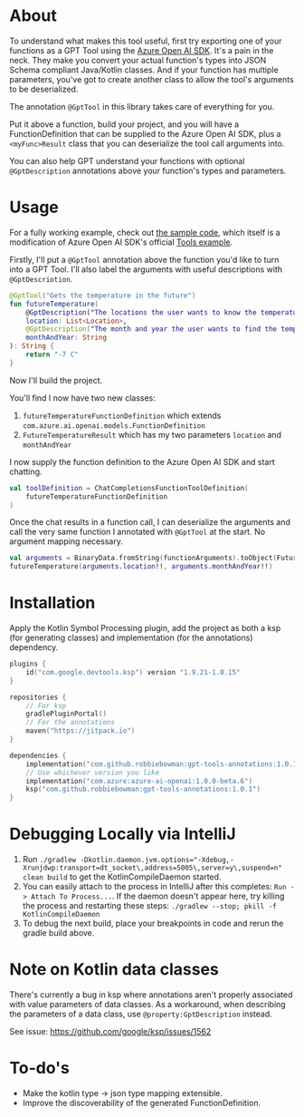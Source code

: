 # About
To understand what makes this tool useful, first try exporting 
one of your functions as a GPT Tool using the [Azure Open AI SDK](https://github.com/Azure/azure-sdk-for-java/blob/azure-ai-openai_1.0.0-beta.6/sdk/openai/azure-ai-openai/src/samples/java/com/azure/ai/openai/StreamingToolCall.java).
It's a pain in the neck. They make you convert your actual function's types into
JSON Schema compliant Java/Kotlin classes. And if your function has multiple
parameters, you've got to create another class to allow the tool's arguments to
be deserialized.

The annotation `@GptTool` in this library takes care of everything for you.

Put it above a function, build your project, and you will have a FunctionDefinition
that can be supplied to the Azure Open AI SDK, plus a `<myFunc>Result` class
that you can deserialize the tool call arguments into.

You can also help GPT understand your functions with optional `@GptDescription` annotations
above your function's types and parameters.

# Usage

For a fully working example, check out [the sample code](example/src/main/kotlin/com/robbiebowman/test/Main.kt), which 
itself is a modification of Azure Open AI SDK's official [Tools example](https://github.com/Azure/azure-sdk-for-java/blob/azure-ai-openai_1.0.0-beta.6/sdk/openai/azure-ai-openai/src/samples/java/com/azure/ai/openai/ChatCompletionsFunctionCall.java).

Firstly, I'll put a `@GptTool` annotation above the function you'd like to turn into a GPT Tool.
I'll also label the arguments with useful descriptions with `@GptDescriotion`.
```kotlin
@GptTool("Gets the temperature in the future")
fun futureTemperature(
    @GptDescription("The locations the user wants to know the temperature for")
    location: List<Location>,
    @GptDescription("The month and year the user wants to find the temperature for")
    monthAndYear: String
): String {
    return "-7 C"
}
```

Now I'll build the project.

You'll find I now have two new classes:
1. `futureTemperatureFunctionDefinition` which extends `com.azure.ai.openai.models.FunctionDefinition`
2. `FutureTemperatureResult` which has my two parameters `location` and `monthAndYear`

I now supply the function definition to the Azure Open AI SDK and start chatting.
```kotlin
val toolDefinition = ChatCompletionsFunctionToolDefinition(
    futureTemperatureFunctionDefinition
)
```

Once the chat results in a function call, I can deserialize the arguments and call the very same function
I annotated with `@GptTool` at the start. No argument mapping necessary.
```kotlin
val arguments = BinaryData.fromString(functionArguments).toObject(FutureTemperatureResult::class.java)
futureTemperature(arguments.location!!, arguments.monthAndYear!!)
```

# Installation

Apply the Kotlin Symbol Processing plugin, add the project as both a
ksp (for generating classes) and implementation (for the annotations) dependency.
```kotlin
plugins {
    id("com.google.devtools.ksp") version "1.9.21-1.0.15"
}

repositories {
    // For ksp
    gradlePluginPortal()
    // For the annotations
    maven("https://jitpack.io")
}

dependencies {
    implementation("com.github.robbiebowman:gpt-tools-annotations:1.0.1")
    // Use whichever version you like
    implementation("com.azure:azure-ai-openai:1.0.0-beta.6")
    ksp("com.github.robbiebowman:gpt-tools-annotations:1.0.1")
}
```

# Debugging Locally via IntelliJ
1. Run `./gradlew -Dkotlin.daemon.jvm.options="-Xdebug,-Xrunjdwp:transport=dt_socket\,address=5005\,server=y\,suspend=n" clean build` to get the KotlinCompileDaemon started.
2. You can easily attach to the process in IntelliJ after this completes: `Run -> Attach To Process...`. If the daemon doesn't appear here, try killing the process and restarting these steps: `./gradlew --stop; pkill -f KotlinCompileDaemon`
3. To debug the next build, place your breakpoints in code and rerun the gradle build above.

# Note on Kotlin data classes
There's currently a bug in ksp where annotations aren't properly associated with value parameters of data classes.
As a workaround, when describing the parameters of a data class, use `@property:GptDescription` instead.

See issue: https://github.com/google/ksp/issues/1562

# To-do's
- Make the kotlin type -> json type mapping extensible.
- Improve the discoverability of the generated FunctionDefinition.